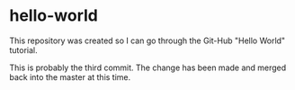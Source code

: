 # hello-world

This repository was created so I can go through the Git-Hub "Hello World" tutorial.

This is probably the third commit.
The change has been made and merged back into the master at this time.
